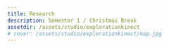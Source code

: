 ```yaml
---
title: Research
description: Semester 1 / Christmas Break
assetdir: /assets/studio/explorationkinect
# cover: /assets/studio/explorationkinect/map.jpg
---
```


